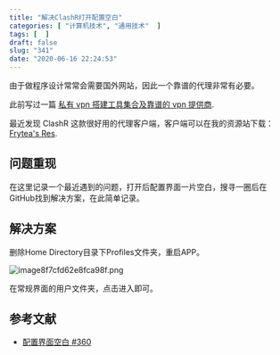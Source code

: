 ```yaml
---
title: "解决ClashR打开配置空白"
categories: [ "计算机技术", "通用技术"  ]
tags: [  ]
draft: false
slug: "341"
date: "2020-06-16 22:24:53"
---
```


由于做程序设计常常会需要国外网站，因此一个靠谱的代理非常有必要。

此前写过一篇 [私有 vpn 搭建工具集合及靠谱的 vpn 提供商](https://blog.frytea.com/archives/39/).

最近发现 ClashR 这款很好用的代理客户端，客户端可以在我的资源站下载：[Frytea's Res](https://res.frytea.com/Application/).

## 问题重现

在这里记录一个最近遇到的问题，打开后配置界面一片空白，搜寻一圈后在GitHub找到解决方案，在此简单记录。

## 解决方案

删除Home Directory目录下Profiles文件夹，重启APP。

![image8f7cfd62e8fca98f.png](https://imagehost-cdn.frytea.com/images/2020/06/16/image8f7cfd62e8fca98f.png)

在常规界面的用户文件夹，点击进入即可。

## 参考文献

- [配置界面空白 #360](https://github.com/Fndroid/clash_for_windows_pkg/issues/360)